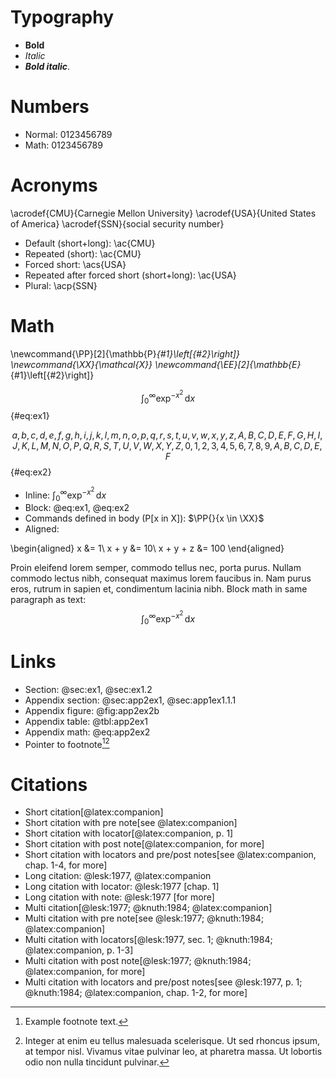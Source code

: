 # Typography

* **Bold**
* _Italic_
* **_Bold italic_**.


# Numbers

* Normal: 0123456789
* Math: $0123456789$


# Acronyms

\acrodef{CMU}{Carnegie Mellon University}
\acrodef{USA}{United States of America}
\acrodef{SSN}{social security number}

* Default (short+long): \ac{CMU}
* Repeated (short): \ac{CMU}
* Forced short: \acs{USA}
* Repeated after forced short (short+long): \ac{USA}
* Plural: \acp{SSN}


# Math

\newcommand{\PP}[2]{\mathbb{P}_{#1}\left[{#2}\right]}
\newcommand{\XX}{\mathcal{X}}
\newcommand{\EE}[2]{\mathbb{E}_{#1}\left[{#2}\right]}

$$
\int_0^\infty \exp^{-x^2}\,\mathrm{d}x
$$ {#eq:ex1}

$$
a, b, c, d, e, f, g, h, i, j, k, l, m, n, o, p, q, r, s, t, u, v, w, x, y, z,
A, B, C, D, E, F, G, H, I, J, K, L, M, N, O, P, Q, R, S, T, U, V, W, X, Y, Z,
0, 1, 2, 3, 4, 5, 6, 7, 8, 9, A, B, C, D, E, F
$$ {#eq:ex2}

* Inline: $\int_0^\infty \exp^{-x^2}\,\mathrm{d}x$
* Block: @eq:ex1, @eq:ex2
* Commands defined in body (P[x in X]): $\PP{}{x \in \XX}$
* Aligned:

\begin{aligned}
    x &= 1\\
    x + y &= 10\\
    x + y + z &= 100
\end{aligned}

Proin eleifend lorem semper, commodo tellus nec, porta purus. Nullam commodo
lectus nibh, consequat maximus lorem faucibus in. Nam purus eros, rutrum in
sapien et, condimentum lacinia nibh. Block math in same paragraph as text:
$$
\int_0^\infty \exp^{-x^2}\,\mathrm{d}x
$$

# Links

* Section: @sec:ex1, @sec:ex1.2
* Appendix section: @sec:app2ex1, @sec:app1ex1.1.1
* Appendix figure: @fig:app2ex2b
* Appendix table: @tbl:app2ex1
* Appendix math: @eq:app2ex2
* Pointer to footnote[^m11][^m12]

[^m11]: Example footnote text.
[^m12]: Integer at enim eu tellus malesuada scelerisque. Ut sed rhoncus ipsum, at tempor
      nisl. Vivamus vitae pulvinar leo, at pharetra massa. Ut lobortis odio non nulla
      tincidunt pulvinar.

# Citations

* Short citation[@latex:companion]
* Short citation with pre note[see @latex:companion]
* Short citation with locator[@latex:companion, p. 1]
* Short citation with post note[@latex:companion, for more]
* Short citation with locators and pre/post notes[see @latex:companion, chap. 1-4, for more]
* Long citation: @lesk:1977, @latex:companion
* Long citation with locator: @lesk:1977 [chap. 1]
* Long citation with note: @lesk:1977 [for more]
* Multi citation[@lesk:1977; @knuth:1984; @latex:companion]
* Multi citation with pre note[see @lesk:1977; @knuth:1984; @latex:companion]
* Multi citation with locators[@lesk:1977, sec. 1; @knuth:1984; @latex:companion, p. 1-3]
* Multi citation with post note[@lesk:1977; @knuth:1984; @latex:companion, for more]
* Multi citation with locators and pre/post notes[see @lesk:1977, p. 1; @knuth:1984; @latex:companion, chap. 1-2, for more]

